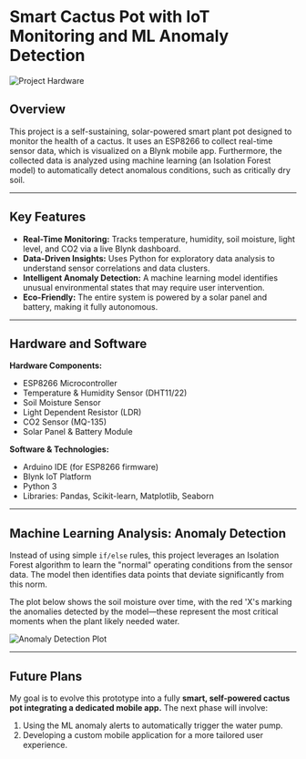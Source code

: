 # Smart Cactus Pot with IoT Monitoring and ML Anomaly Detection

![Project Hardware](project_images/project_hardware.jpg)

## Overview

This project is a self-sustaining, solar-powered smart plant pot designed to monitor the health of a cactus. It uses an ESP8266 to collect real-time sensor data, which is visualized on a Blynk mobile app. Furthermore, the collected data is analyzed using machine learning (an Isolation Forest model) to automatically detect anomalous conditions, such as critically dry soil.

---

## Key Features

- **Real-Time Monitoring:** Tracks temperature, humidity, soil moisture, light level, and CO2 via a live Blynk dashboard.
- **Data-Driven Insights:** Uses Python for exploratory data analysis to understand sensor correlations and data clusters.
- **Intelligent Anomaly Detection:** A machine learning model identifies unusual environmental states that may require user intervention.
- **Eco-Friendly:** The entire system is powered by a solar panel and battery, making it fully autonomous.

---

## Hardware and Software

**Hardware Components:**
- ESP8266 Microcontroller
- Temperature & Humidity Sensor (DHT11/22)
- Soil Moisture Sensor
- Light Dependent Resistor (LDR)
- CO2 Sensor (MQ-135)
- Solar Panel & Battery Module

**Software & Technologies:**
- Arduino IDE (for ESP8266 firmware)
- Blynk IoT Platform
- Python 3
- Libraries: Pandas, Scikit-learn, Matplotlib, Seaborn

---

## Machine Learning Analysis: Anomaly Detection

Instead of using simple `if/else` rules, this project leverages an Isolation Forest algorithm to learn the "normal" operating conditions from the sensor data. The model then identifies data points that deviate significantly from this norm.

The plot below shows the soil moisture over time, with the red 'X's marking the anomalies detected by the model—these represent the most critical moments when the plant likely needed water.

![Anomaly Detection Plot](project_images/anomaly_detection.png)

---

## Future Plans

My goal is to evolve this prototype into a fully **smart, self-powered cactus pot integrating a dedicated mobile app.** The next phase will involve:
1.  Using the ML anomaly alerts to automatically trigger the water pump.
2.  Developing a custom mobile application for a more tailored user experience.
